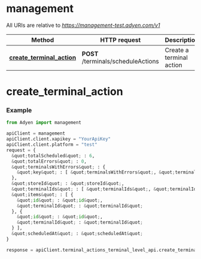 # management

All URIs are relative to *https://management-test.adyen.com/v1*

Method | HTTP request | Description
------------- | ------------- | -------------
[**create_terminal_action**](TerminalActionsTerminalLevelApi.md#create_terminal_action) | **POST** /terminals/scheduleActions | Create a terminal action




# create_terminal_action
### Example

```python
from Adyen import management

apiClient = management
apiClient.client.xapikey = "YourApiKey"
apiClient.client.platform = "test"
request = {
  &quot;totalScheduled&quot; : 6,
  &quot;totalErrors&quot; : 0,
  &quot;terminalsWithErrors&quot; : {
    &quot;key&quot; : [ &quot;terminalsWithErrors&quot;, &quot;terminalsWithErrors&quot; ]
  },
  &quot;storeId&quot; : &quot;storeId&quot;,
  &quot;terminalIds&quot; : [ &quot;terminalIds&quot;, &quot;terminalIds&quot; ],
  &quot;items&quot; : [ {
    &quot;id&quot; : &quot;id&quot;,
    &quot;terminalId&quot; : &quot;terminalId&quot;
  }, {
    &quot;id&quot; : &quot;id&quot;,
    &quot;terminalId&quot; : &quot;terminalId&quot;
  } ],
  &quot;scheduledAt&quot; : &quot;scheduledAt&quot;
}

response = apiClient.terminal_actions_terminal_level_api.create_terminal_action(request)

```


